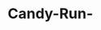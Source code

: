 # Candy-Run-
<img scr = "https://github.com/hwhite8021/Candy-Run-/blob/master/Capture1.PNG" >
<img scr = "https://github.com/hwhite8021/Candy-Run-/blob/master/Capture2.PNG" >
<img scr = "https://github.com/hwhite8021/Candy-Run-/blob/master/Capture4.PNG" >
